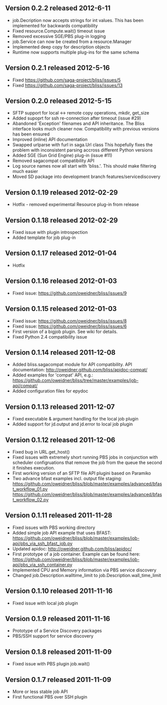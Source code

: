 Version 0.2.2 released 2012-6-11
----------------------------------------------------------------------

* job.Decription now accepts strings for int values. This has been
  implemented for backwards compatibility
* Fixed resource.Compute.wait() timeout issue
* Removed excessive SGE/PBS plug-in logging
* job.Service can now be created from a resource.Manager
* Implemented deep copy for description objects
* Runtime now supports multiple plug-ins for the same schema

Version 0.2.1 released 2012-5-16
----------------------------------------------------------------------

* Fixed https://github.com/saga-project/bliss/issues/5
* Fixed https://github.com/saga-project/bliss/issues/13

Version 0.2.0 released 2012-5-15
----------------------------------------------------------------------

* SFTP support for local <-> remote copy operations, mkdir, get_size
* Added supoprt for ssh re-connection after timeout (issue #29)
* Abandoned 'Exception' filenames and API inheritance. The Bliss interface
  looks much cleaner now. Compatibility with previous versions has
  been ensured
* Improved (inline) API documentation
* Swapped urlparse with furl in saga.Url class This hopefully fixes
  the problem with inconsistent parsing accross different Python versions
* Added SGE (Sun Grid Engine) plug-in (issue #11)
* Removed sagacompat compatibility API
* Log source names now all start with 'bliss.'. This should make 
  filtering much easier
* Moved SD package into development branch features/servicediscovery

Version 0.1.19 released 2012-02-29
----------------------------------------------------------------------

* Hotfix - removed experimental Resource plug-in from release

Version 0.1.18 released 2012-02-29
----------------------------------------------------------------------

* Fixed issue with plugin introspection 
* Added template for job plug-in

Version 0.1.17 released 2012-01-04
----------------------------------------------------------------------

* Hotfix

Version 0.1.16 released 2012-01-03
----------------------------------------------------------------------

* Fixed issue: https://github.com/oweidner/bliss/issues/9

Version 0.1.15 released 2012-01-03
----------------------------------------------------------------------

* Fixed issue: https://github.com/oweidner/bliss/issues/8
* Fixed issue: https://github.com/oweidner/bliss/issues/6
* First version of a bigjob plugin. See wiki for details.
* Fixed Python 2.4 compatibility issue

Version 0.1.14 released 2011-12-08
----------------------------------------------------------------------

* Added bliss.sagacompat module for API compatibility.
  API documentation: http://oweidner.github.com/bliss/apidoc-compat/
* Added examples for 'compat' API, e.g.:
  https://github.com/oweidner/bliss/tree/master/examples/job-api/compat/
* Added configuration files for epydoc

Version 0.1.13 released 2011-12-07
----------------------------------------------------------------------

* Fixed executable & argument handling for the local job plugin
* Added support for jd.output and jd.error to local job plugin

Version 0.1.12 released 2011-12-06
----------------------------------------------------------------------

* Fixed bug in URL.get_host()
* Fixed issues with extremely short running PBS jobs 
  in conjunction with scheduler configruations that 
  remove the job from the queue the second it finishes execution.
* First working version of an SFTP file API plugini based on Paramiko
* Two advance bfast examples incl. output file staging:
  https://github.com/oweidner/bliss/blob/master/examples/advanced/bfast_workflow_01.py
  https://github.com/oweidner/bliss/blob/master/examples/advanced/bfast_workflow_02.py

Version 0.1.11 released 2011-11-28
----------------------------------------------------------------------

* Fixed issues with PBS working directory 
* Added simple job API example that uses BFAST:
  https://github.com/oweidner/bliss/blob/master/examples/job-api/pbs_via_ssh_bfast_job.py
* Updated apidoc: http://oweidner.github.com/bliss/apidoc/
* First prototype of a job container. Example can be found here:
  https://github.com/oweidner/bliss/blob/master/examples/job-api/pbs_via_ssh_container.py  
* Implemented CPU and Memory information via PBS service discovery
* Changed job.Description.walltime_limit to 
  job.Description.wall_time_limit

Version 0.1.10 released 2011-11-16
----------------------------------------------------------------------

* Fixed issue with local job plugin

Version 0.1.9 released 2011-11-16
----------------------------------------------------------------------

* Prototype of a Service Discovery packages
* PBS/SSH support for service discovery

Version 0.1.8 released 2011-11-09
----------------------------------------------------------------------

* Fixed issue with PBS plugin job.wait()

Version 0.1.7 released 2011-11-09
----------------------------------------------------------------------

* More or less stable job API    
* First functional PBS over SSH plugin 
